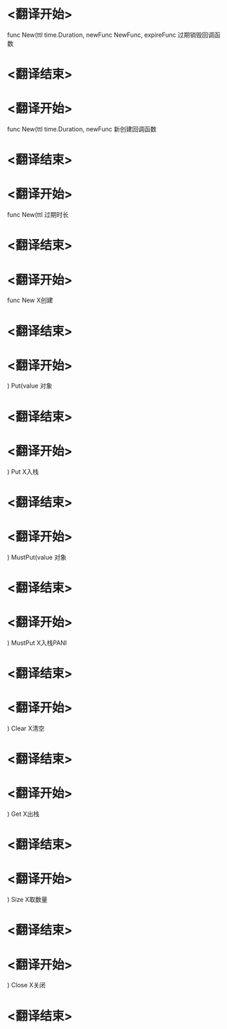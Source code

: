
# <翻译开始>
func New(ttl time.Duration, newFunc NewFunc, expireFunc
过期销毁回调函数
# <翻译结束>

# <翻译开始>
func New(ttl time.Duration, newFunc
新创建回调函数
# <翻译结束>

# <翻译开始>
func New(ttl
过期时长
# <翻译结束>

# <翻译开始>
func New
X创建
# <翻译结束>

# <翻译开始>
) Put(value
对象
# <翻译结束>

# <翻译开始>
) Put
X入栈
# <翻译结束>

# <翻译开始>
) MustPut(value
对象
# <翻译结束>

# <翻译开始>
) MustPut
X入栈PANI
# <翻译结束>

# <翻译开始>
) Clear
X清空
# <翻译结束>

# <翻译开始>
) Get
X出栈
# <翻译结束>

# <翻译开始>
) Size
X取数量
# <翻译结束>

# <翻译开始>
) Close
X关闭
# <翻译结束>
